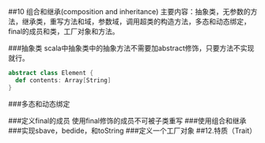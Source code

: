 ##10 组合和继承(composition and inheritance)
主要内容：抽象类，无参数的方法，继承类，重写方法和域，参数域，调用超类的构造方法，多态和动态绑定，final的成员和类，工厂对象和方法。


###抽象类
scala中抽象类中的抽象方法不需要加abstract修饰，只要方法不实现就行。
```scala
abstract class Element { 
  def contents: Array[String]
}
```
###多态和动态绑定
 
###定义final的成员
使用final修饰的成员不可被子类重写
###使用组合和继承
###实现sbave，bedide，和toString
###定义一个工厂对象
##12.特质（Trait）
